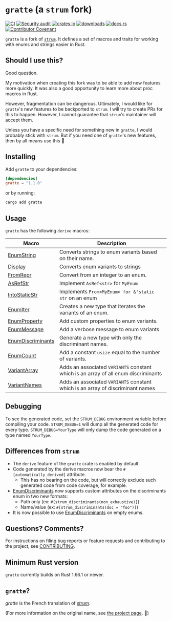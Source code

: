 # `gratte` (a `strum` fork)

[![CI](https://github.com/clechasseur/gratte/actions/workflows/ci.yml/badge.svg?branch=main&event=push)](https://github.com/clechasseur/gratte/actions/workflows/ci.yml) [![Security audit](https://github.com/clechasseur/gratte/actions/workflows/audit-check.yml/badge.svg?branch=main)](https://github.com/clechasseur/gratte/actions/workflows/audit-check.yml) [![crates.io](https://img.shields.io/crates/v/gratte.svg)](https://crates.io/crates/gratte) [![downloads](https://img.shields.io/crates/d/gratte.svg)](https://crates.io/crates/gratte) [![docs.rs](https://img.shields.io/badge/docs-latest-blue.svg)](https://docs.rs/gratte) [![Contributor Covenant](https://img.shields.io/badge/Contributor%20Covenant-2.1-4baaaa.svg)](CODE_OF_CONDUCT.md)

`gratte` is a fork of [`strum`](https://github.com/Peternator7/strum).
It defines a set of macros and traits for working with enums and strings easier in Rust.

## Should I use this?

Good question.

My motivation when creating this fork was to be able to add new features more quickly.
It was also a good opportunity to learn more about proc macros in Rust.

However, fragmentation can be dangerous.
Ultimately, I would like for `gratte`'s new features to be backported to `strum`.
I will try to create PRs for this to happen.
However, I cannot guarantee that `strum`'s maintainer will accept them.

Unless you have a specific need for something new in `gratte`, I would probably stick with `strum`.
But if you need one of `gratte`'s new features, then by all means use this 🙂

## Installing

Add `gratte` to your dependencies:

```toml
[dependencies]
gratte = "1.1.0"
```

or by running:

```bash
cargo add gratte
```

## Usage

`gratte` has the following `derive` macros:

| Macro               | Description                                                                                              |
|---------------------|----------------------------------------------------------------------------------------------------------|
| [EnumString]        | Converts strings to enum variants based on their name.                                                   |
| [Display]           | Converts enum variants to strings                                                                        |
| [FromRepr]          | Convert from an integer to an enum.                                                                      |
| [AsRefStr]          | Implement `AsRef<str>` for `MyEnum`                                                                      |
| [IntoStaticStr]     | Implements `From<MyEnum> for &'static str` on an enum                                                    |
| [EnumIter]          | Creates a new type that iterates the variants of an enum.                                                |
| [EnumProperty]      | Add custom properties to enum variants.                                                                  |
| [EnumMessage]       | Add a verbose message to enum variants.                                                                  |
| [EnumDiscriminants] | Generate a new type with only the discriminant names.                                                    |
| [EnumCount]         | Add a constant `usize` equal to the number of variants.                                                  |
| [VariantArray]      | Adds an associated `VARIANTS` constant which is an array of all enum discriminants                       |
| [VariantNames]      | Adds an associated `VARIANTS` constant which is an array of discriminant names                           |

## Debugging

To see the generated code, set the `STRUM_DEBUG` environment variable before compiling your code.
`STRUM_DEBUG=1` will dump all the generated code for every type.
`STRUM_DEBUG=YourType` will only dump the code generated on a type named `YourType`.

## Differences from `strum`

* The `derive` feature of the `gratte` crate is enabled by default.
* Code generated by the derive macros now bear the `#[automatically_derived]` attribute.
  * This has no bearing on the code, but will correctly exclude such generated code from code coverage, for example.
* [EnumDiscriminants] now supports custom attributes on the discriminants enum in two new formats:
  * Path only (ex: `#[strum_discriminants(non_exhaustive)]`)
  * Name/value (ex: `#[strum_discriminants(doc = "foo")]`)
* It is now possible to use [EnumDiscriminants] on empty enums.

## Questions? Comments?

For instructions on filing bug reports or feature requests and contributing to the project, see [CONTRIBUTING](./CONTRIBUTING.md).

## Minimum Rust version

`gratte` currently builds on Rust 1.66.1 or newer.

## `gratte`?

_gratte_ is the French translation of [_strum_](https://en.wikipedia.org/wiki/Strum).

(For more information on the original name, see [the project page](https://github.com/Peternator7/strum?tab=readme-ov-file#name). 🙂)

[EnumString]: https://docs.rs/gratte/latest/gratte/derive.EnumString.html
[Display]: https://docs.rs/gratte/latest/gratte/derive.Display.html
[AsRefStr]: https://docs.rs/gratte/latest/gratte/derive.AsRefStr.html
[IntoStaticStr]: https://docs.rs/gratte/latest/gratte/derive.IntoStaticStr.html
[EnumIter]: https://docs.rs/gratte/latest/gratte/derive.EnumIter.html
[EnumIs]: https://docs.rs/gratte/latest/gratte/derive.EnumIs.html
[EnumProperty]: https://docs.rs/gratte/latest/gratte/derive.EnumProperty.html
[EnumMessage]: https://docs.rs/gratte/latest/gratte/derive.EnumMessage.html
[EnumDiscriminants]: https://docs.rs/gratte/latest/gratte/derive.EnumDiscriminants.html
[EnumCount]: https://docs.rs/gratte/latest/gratte/derive.EnumCount.html
[FromRepr]: https://docs.rs/gratte/latest/gratte/derive.FromRepr.html
[VariantArray]: https://docs.rs/gratte/latest/gratte/derive.VariantArray.html
[VariantNames]: https://docs.rs/gratte/latest/gratte/derive.VariantNames.html
